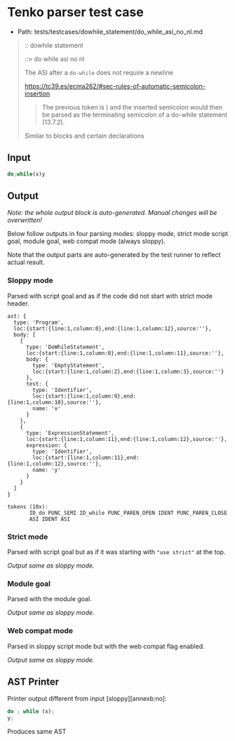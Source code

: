 # Tenko parser test case

- Path: tests/testcases/dowhile_statement/do_while_asi_no_nl.md

> :: dowhile statement
>
> ::> do while asi no nl
>
> The ASI after a `do-while` does not require a newline
>
> https://tc39.es/ecma262/#sec-rules-of-automatic-semicolon-insertion
>
> > The previous token is ) and the inserted semicolon would then be parsed as the terminating semicolon of a do-while statement (13.7.2).
>
> Similar to blocks and certain declarations

## Input

`````js
do;while(x)y
`````

## Output

_Note: the whole output block is auto-generated. Manual changes will be overwritten!_

Below follow outputs in four parsing modes: sloppy mode, strict mode script goal, module goal, web compat mode (always sloppy).

Note that the output parts are auto-generated by the test runner to reflect actual result.

### Sloppy mode

Parsed with script goal and as if the code did not start with strict mode header.

`````
ast: {
  type: 'Program',
  loc:{start:{line:1,column:0},end:{line:1,column:12},source:''},
  body: [
    {
      type: 'DoWhileStatement',
      loc:{start:{line:1,column:0},end:{line:1,column:11},source:''},
      body: {
        type: 'EmptyStatement',
        loc:{start:{line:1,column:2},end:{line:1,column:3},source:''}
      },
      test: {
        type: 'Identifier',
        loc:{start:{line:1,column:9},end:{line:1,column:10},source:''},
        name: 'x'
      }
    },
    {
      type: 'ExpressionStatement',
      loc:{start:{line:1,column:11},end:{line:1,column:12},source:''},
      expression: {
        type: 'Identifier',
        loc:{start:{line:1,column:11},end:{line:1,column:12},source:''},
        name: 'y'
      }
    }
  ]
}

tokens (10x):
       ID_do PUNC_SEMI ID_while PUNC_PAREN_OPEN IDENT PUNC_PAREN_CLOSE
       ASI IDENT ASI
`````

### Strict mode

Parsed with script goal but as if it was starting with `"use strict"` at the top.

_Output same as sloppy mode._

### Module goal

Parsed with the module goal.

_Output same as sloppy mode._

### Web compat mode

Parsed in sloppy script mode but with the web compat flag enabled.

_Output same as sloppy mode._

## AST Printer

Printer output different from input [sloppy][annexb:no]:

````js
do ; while (x);
y;
````

Produces same AST
